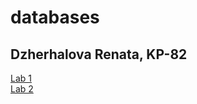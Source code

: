 # databases
## Dzherhalova Renata, KP-82

[Lab 1](https://github.com/le-kalmique/databases2/blob/master/lab1/README.md)  
[Lab 2](https://github.com/le-kalmique/databases2/blob/master/lab2/README.md)

